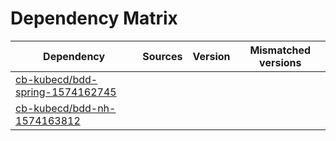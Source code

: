 # Dependency Matrix

Dependency | Sources | Version | Mismatched versions
---------- | ------- | ------- | -------------------
[cb-kubecd/bdd-spring-1574162745](https://github.com/cb-kubecd/bdd-spring-1574162745.git) |  | []() | 
[cb-kubecd/bdd-nh-1574163812](https://github.com/cb-kubecd/bdd-nh-1574163812.git) |  | []() | 
